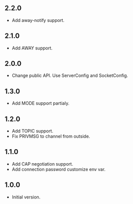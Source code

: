 ## 2.2.0

- Add away-notify support.

## 2.1.0

- Add AWAY support.

## 2.0.0

- Change public API. Use ServerConfig and SocketConfig.

## 1.3.0

- Add MODE support partialy.

## 1.2.0

- Add TOPIC support.
- Fix PRIVMSG to channel from outside.

## 1.1.0

- Add CAP negotiation support.
- Add connection password customize env var.

## 1.0.0

- Initial version.
